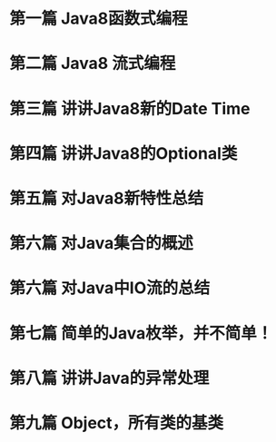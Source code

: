 # 第一篇 Java8函数式编程

# 第二篇 Java8 流式编程

# 第三篇 讲讲Java8新的Date Time

# 第四篇 讲讲Java8的Optional类

# 第五篇 对Java8新特性总结

# 第六篇 对Java集合的概述

# 第六篇 对Java中IO流的总结

# 第七篇 简单的Java枚举，并不简单！

# 第八篇 讲讲Java的异常处理

# 第九篇 Object，所有类的基类